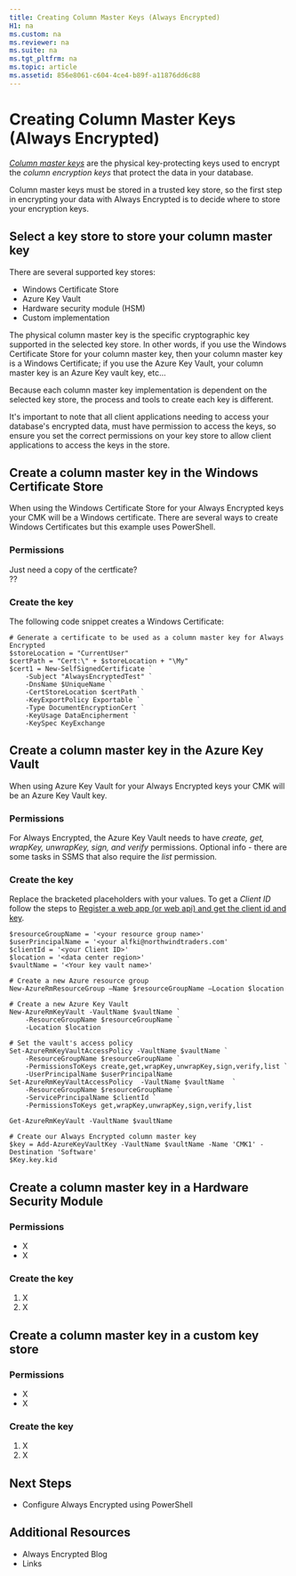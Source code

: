 ```yaml
---
title: Creating Column Master Keys (Always Encrypted)
H1: na
ms.custom: na
ms.reviewer: na
ms.suite: na
ms.tgt_pltfrm: na
ms.topic: article
ms.assetid: 856e8061-c604-4ce4-b89f-a11876dd6c88
---
```

# Creating Column Master Keys (Always Encrypted)
[*Column master keys*](https://msdn.microsoft.com/library/mt163865.aspx#Anchor_3) are the physical key-protecting keys used to encrypt the *column encryption keys* that protect the data in your database.  
  
Column master keys must be stored in a trusted key store, so the first step in encrypting your data with Always Encrypted is to decide where to store your encryption keys.  
  
## Select a key store to store your column master key  
    
There are several supported key stores:    
    
- Windows Certificate Store    
- Azure Key Vault   
- Hardware security module (HSM)    
- Custom implementation    
    
The physical column master key is the specific cryptographic key supported in the selected key store. In other words, if you use the Windows Certificate Store for your column master key, then your column master key is a Windows Certificate; if you use the Azure Key Vault, your column master key is an Azure Key vault key, etc...  
  
Because each column master key implementation is dependent on the selected key store, the process and tools to create each key is different.  
    
It's important to note that all client applications needing to access your database's encrypted data, must have permission to access the keys, so ensure you set the correct permissions on your key store to allow client applications to access the keys in the store.   
    
    
## Create a column master key in the Windows Certificate Store    
  
When using the Windows Certificate Store for your Always Encrypted keys your CMK will be a Windows certificate. There are several ways to create Windows Certificates but this example uses PowerShell.  
  
### Permissions   
Just need a copy of the certficate?  
??  
  
### Create the key  
The following code snippet creates a Windows Certificate:   
  
```[PowerShell]    
# Generate a certificate to be used as a column master key for Always Encrypted    
$storeLocation = "CurrentUser"    
$certPath = "Cert:\" + $storeLocation + "\My"    
$cert1 = New-SelfSignedCertificate `  
    -Subject "AlwaysEncryptedTest" `  
    -DnsName $UniqueName `  
    -CertStoreLocation $certPath `  
    -KeyExportPolicy Exportable `  
    -Type DocumentEncryptionCert `  
    -KeyUsage DataEncipherment `  
    -KeySpec KeyExchange    
```    
  
## Create a column master key in the Azure Key Vault    
    
When using Azure Key Vault for your Always Encrypted keys your CMK will be an Azure Key Vault key.  
    
  
### Permissions   
For Always Encrypted, the Azure Key Vault needs to have *create, get, wrapKey, unwrapKey, sign, and verify* permissions. Optional info - there are some tasks in SSMS that also require the *list* permission.  
  
### Create the key  
    
Replace the bracketed placeholders with your values. To get a *Client ID* follow the steps to [Register a web app (or web api) and get the client id and key](https://azure.microsoft.com/documentation/articles/sql-database-client-id-keys/#register-a-web-app-or-web-api-and-get-the-client-id-and-key).    
        
    
```[Azure-PowerShell]    
$resourceGroupName = '<your resource group name>'    
$userPrincipalName = '<your alfki@northwindtraders.com'    
$clientId = '<your Client ID>'    
$location = '<data center region>'    
$vaultName = '<Your key vault name>'    
        
# Create a new Azure resource group    
New-AzureRmResourceGroup –Name $resourceGroupName –Location $location    
    
# Create a new Azure Key Vault    
New-AzureRmKeyVault -VaultName $vaultName `  
    -ResourceGroupName $resourceGroupName `  
    -Location $location    
        
# Set the vault's access policy    
Set-AzureRmKeyVaultAccessPolicy -VaultName $vaultName `  
    -ResourceGroupName $resourceGroupName `  
    -PermissionsToKeys create,get,wrapKey,unwrapKey,sign,verify,list `  
    -UserPrincipalName $userPrincipalName    
Set-AzureRmKeyVaultAccessPolicy  -VaultName $vaultName  `  
    -ResourceGroupName $resourceGroupName `  
    -ServicePrincipalName $clientId `  
    -PermissionsToKeys get,wrapKey,unwrapKey,sign,verify,list    
    
Get-AzureRmKeyVault -VaultName $vaultName        
        
# Create our Always Encrypted column master key    
$key = Add-AzureKeyVaultKey -VaultName $vaultName -Name 'CMK1' -Destination 'Software'    
$Key.key.kid    
```    
    
## Create a column master key in a Hardware Security Module   
    
  
### Permissions   
- X  
- X   
  
### Create the key  
1. X  
2. X  
  
## Create a column master key in a custom key store   
    
  
### Permissions   
- X  
- X   
  
### Create the key  
1. X  
2. X  
  
  
## Next Steps  
  
- Configure Always Encrypted using PowerShell  
  
  
## Additional Resources  
- Always Encrypted Blog  
- Links  
  
    
